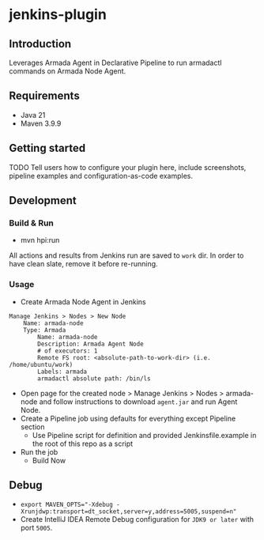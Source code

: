 # jenkins-plugin

## Introduction
Leverages Armada Agent in Declarative Pipeline to run armadactl commands on Armada Node Agent.

## Requirements
- Java 21
- Maven 3.9.9

## Getting started
TODO Tell users how to configure your plugin here, include screenshots, pipeline examples and 
configuration-as-code examples.

## Development
### Build & Run
- mvn hpi:run 

All actions and results from Jenkins run are saved to `work` dir. In order to have clean slate, remove it before re-running.

### Usage
- Create Armada Node Agent in Jenkins
```
Manage Jenkins > Nodes > New Node
    Name: armada-node
    Type: Armada
        Name: armada-node
        Description: Armada Agent Node
        # of executors: 1
        Remote FS root: <absolute-path-to-work-dir> (i.e. /home/ubuntu/work)
        Labels: armada
        armadactl absolute path: /bin/ls
```
- Open page for the created node > Manage Jenkins > Nodes > armada-node and follow instructions to download `agent.jar` and run Agent Node.
- Create a Pipeline job using defaults for everything except Pipeline section
  - Use Pipeline script for definition and provided Jenkinsfile.example in the root of this repo as a script
- Run the job
  - Build Now
  
## Debug
- `export MAVEN_OPTS="-Xdebug -Xrunjdwp:transport=dt_socket,server=y,address=5005,suspend=n"`
- Create IntelliJ IDEA Remote Debug configuration for `JDK9 or later` with port `5005`.